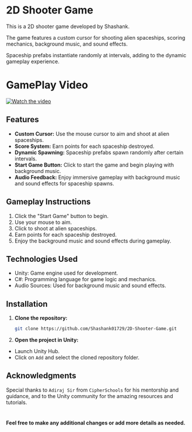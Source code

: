 # 2D Shooter Game

This is a 2D shooter game developed by Shashank. 

The game features a custom cursor for shooting alien spaceships, scoring mechanics, background music, and sound effects. 

Spaceship prefabs instantiate randomly at intervals, adding to the dynamic gameplay experience.

# GamePlay Video

[![Watch the video](https://img.youtube.com/vi/nUGafyNNNFs/maxresdefault.jpg)](https://www.youtube.com/watch?v=nUGafyNNNFs)


## Features
- **Custom Cursor:** Use the mouse cursor to aim and shoot at alien spaceships.
- **Score System:** Earn points for each spaceship destroyed.
- **Dynamic Spawning:** Spaceship prefabs spawn randomly after certain intervals.
- **Start Game Button:** Click to start the game and begin playing with background music.
- **Audio Feedback:** Enjoy immersive gameplay with background music and sound effects for spaceship spawns.

## Gameplay Instructions
1. Click the "Start Game" button to begin.
2. Use your mouse to aim.
3. Click to shoot at alien spaceships.
4. Earn points for each spaceship destroyed.
5. Enjoy the background music and sound effects during gameplay.

## Technologies Used
- Unity: Game engine used for development.
- C#: Programming language for game logic and mechanics.
- Audio Sources: Used for background music and sound effects.


## Installation

1. **Clone the repository:**
   ```bash
   git clone https://github.com/Shashank01729/2D-Shooter-Game.git
   ```
2. **Open the project in Unity:**

- Launch Unity Hub.
- Click on `Add` and select the cloned repository folder.


## Acknowledgments

Special thanks to `Adiraj Sir` from `CipherSchools` for his mentorship and guidance, and to the Unity community for the amazing resources and tutorials.
#
**Feel free to make any additional changes or add more details as needed.**

